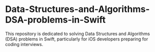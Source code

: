 # Data-Structures-and-Algorithms-DSA-problems-in-Swift
This repository is dedicated to solving Data Structures and Algorithms (DSA) problems in Swift, particularly for iOS developers preparing for coding interviews.
